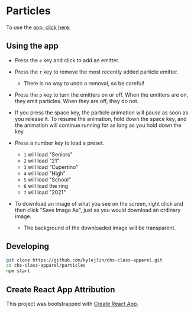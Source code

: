 # Particles

To use the app, [click here](https://kylejlin.github.io/chs-class-apparel/particles/).

## Using the app

- Press the `e` key and click to add an emitter.

- Press the `r` key to remove the most recently added particle emitter.

  - There is no way to undo a removal, so be careful!

- Press the `p` key to turn the emitters on or off.
  When the emitters are on, they emit particles.
  When they are off, they do not.

- If you press the space key, the particle animation will pause as soon as you release it.
  To resume the animation, hold down the space key, and the animation will continue running for as long as you hold down the key.

- Press a number key to load a preset.

  - `1` will load "Seniors"
  - `2` will load "21"
  - `3` will load "Cupertino"
  - `4` will load "High"
  - `5` will load "School"
  - `6` will load the ring
  - `7` will load "2021"

- To download an image of what you see on the screen, right click and then click "Save Image As", just as you would download an ordinary image.

  - The background of the downloaded image will be transparent.

## Developing

```bash
git clone https://github.com/kylejlin/chs-class-apparel.git
cd chs-class-apparel/particles
npm start
```

## Create React App Attribution

This project was bootstrapped with [Create React App](https://github.com/facebook/create-react-app).
